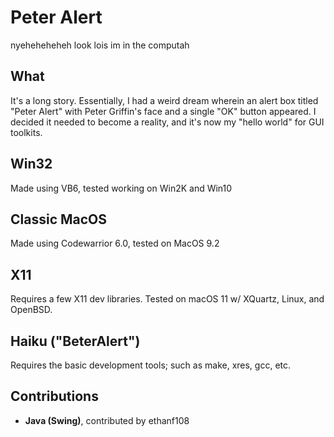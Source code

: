 # Peter Alert
nyeheheheheh look lois im in the computah
## What
It's a long story. Essentially, I had a weird dream wherein an alert box titled "Peter Alert" with Peter Griffin's face and a single "OK" button appeared. I decided it needed to become a reality, and it's now my "hello world" for GUI toolkits.

## Win32
Made using VB6, tested working on Win2K and Win10

## Classic MacOS
Made using Codewarrior 6.0, tested on MacOS 9.2

## X11
Requires a few X11 dev libraries. Tested on macOS 11 w/ XQuartz, Linux, and OpenBSD.

## Haiku ("BeterAlert")
Requires the basic development tools; such as make, xres, gcc, etc.

## Contributions
- **Java (Swing)**, contributed by ethanf108
